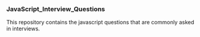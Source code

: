 ### JavaScript_Interview_Questions
This repository contains the javascript questions that are commonly asked in interviews.
